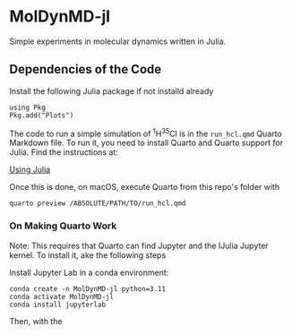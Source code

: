 # MolDynMD-jl
Simple experiments in molecular dynamics written in Julia.

## Dependencies of the Code

Install the following Julia package if not installd already

```
using Pkg
Pkg.add("Plots")
```

The code to run a simple simulation of <sup>1</sup>H<sup>35</sup>Cl is in the `run_hcl.qmd` Quarto Markdown file. To run it, you need to install Quarto and Quarto support for Julia. Find the instructions at:

[Using Julia](https://quarto.org/docs/computations/julia.html)

Once this is done, on macOS, execute Quarto from this repo's folder with

```
quarto preview /ABSOLUTE/PATH/TO/run_hcl.qmd
```

### On Making Quarto Work

Note: This requires that Quarto can find Jupyter and the IJulia Jupyter kernel. To install it, ake the following steps 

Install Jupyter Lab in a conda environment:

```
conda create -n MolDynMD-jl python=3.11
conda activate MolDynMD-jl
conda install jupyterlab
```

Then, with the 
